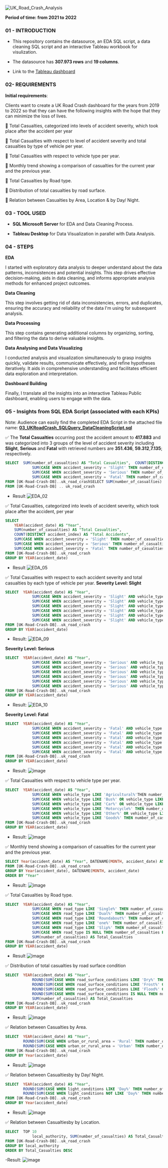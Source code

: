 ![UK_Road_Crash_Analysis](https://github.com/Huyen-P/UK-Road-Crash-Analysis-2019-2022/assets/72473316/b5010b86-6aa6-45fd-962d-c2d3cff633fe)

**Period of time: from 2021 to 2022**

### 01 - INTRODUCTION
- This repository contains the datasource, an EDA SQL script, a data cleaning SQL script and an interactive Tableau workbook for visulization.

- The datasource has **307.973 rows** and **19 columns**.

- Link to the [Tableau dashboard](https://public.tableau.com/app/profile/huyen.phan5825/viz/RoadAccidentDashboard_16962422435460/Dashboard1)

### 02- REQUIREMENTS
**Initial requirements**: 

Clients want to create a UK Road Crash dashboard for the years from 2019 to 2022 so that they can have the following insights with the hope that they can minimize the loss of lives.

📌 Total Casualties, categorized into levels of accident severity, which took place after the accident per year

📌 Total Casualties with respect to level of accident severity and total casualties by type of vehicle per year.

📌 Total Casualties with respect to vehicle type per year.

📌 Monthly trend showing a comparison of casualties for the current year and the previous year.

📌 Total Casualties by Road type.

📌 Distribution of total casualties by road surface.

📌 Relation between Casualties by Area, Location & by Day/ Night.

### 03 - TOOL USED
- **SQL Microsoft Server** for EDA and Data Cleaning Process.

- **Tableau Desktop** for Data Visualization in parallel with Data Analysis.

### 04 - STEPS
**EDA**

I started with exploratory data analysis to deeper understand about the data patterns, inconsistences and potential insights. This step drives effective decision-making, aids in data cleaning, and informs appropriate analysis methods for enhanced project outcomes.

**Data Cleaning**

This step involves getting rid of data inconsistencies, errors, and duplicates, ensuring the accuracy and reliability of the data I'm using for subsequent analysis.

**Data Processing**

This step contains generating additional columns by organizing, sorting, and filtering the data to derive valuable insights.

**Data Analysing and Data Visualizing**

I conducted analysis and visualization simultaneously to grasp insights quickly, validate results, communicate effectively, and refine hypotheses iteratively. It aids in comprehensive understanding and facilitates efficient data exploration and interpretation.

**Dashboard Building** 

Finally, I translate all the insights into an interactive Tableau Public dashboard, enabling users to engage with the data.

### 05 - Insights from SQL EDA Script (associated with each KPIs)

Note: Audience can easily find the completed EDA Script in the attached file name: **[03_UKRoadCrash_SQLQuery_DataCleaningScript.sql](https://github.com/Huyen-P/UK-Road-Crash-Analysis/blob/62e3ed5ce8652eccf505a578e57572986c1147a8/03_UKRoadCrash_SQLQuery_DataCleaningScript.sql)**

✅  The **Total Casualties** occurring post the accident amount to **417.883** and was categorized into 3 groups of the level of accident severity including **Slight**, **Serious** and **Fatal** with retrieved numbers are **351.436**, **59.312**,**7.135**; respectively.
```SQL
SELECT	SUM(number_of_casualties) AS "Total Casualties",  COUNT(DISTINCT accident_index) AS "Total Accidents",
		    SUM(CASE WHEN accident_severity = 'Slight' THEN number_of_casualties END) AS "Total Slight Casualties",
		    SUM(CASE WHEN accident_severity = 'Serious' THEN number_of_casualties END) AS "Total Serious Casualties",
		    SUM(CASE WHEN accident_severity = 'Fatal' THEN number_of_casualties END) AS "Total Fatal Casualties"
FROM [UK-Road-Crash-DB]..uk_road_crashSELECT SUM(number_of_casualties) AS CY_Casualties
FROM [UK-Road-Crash-DB] .. uk_road_crash
```
- Result
![EDA_02](https://github.com/Huyen-P/UK-Road-Crash-Analysis/assets/72473316/6feeaf50-a329-4c8d-ad01-b65f1610c6d3)

✅  Total Casualties, categorized into levels of accident severity, which took place after the accident, per year
```SQL
SELECT 
	YEAR(accident_date) AS "Year",
	SUM(number_of_casualties) AS "Total Casualties",
	COUNT(DISTINCT accident_index) AS "Total Accidents",
	SUM(CASE WHEN accident_severity = 'Slight' THEN number_of_casualties END) AS "Total Slight Casualties",
	SUM(CASE WHEN accident_severity = 'Serious' THEN number_of_casualties END) AS "Total Serious Casualties",
	SUM(CASE WHEN accident_severity = 'Fatal' THEN number_of_casualties END) AS "Total Fatal Casualties" 
FROM [UK-Road-Crash-DB]..uk_road_crash
GROUP BY YEAR(accident_date)
```
- Result
![EDA_05](https://github.com/Huyen-P/UK-Road-Crash-Analysis/assets/72473316/d378b42d-1f8d-48c0-9ff9-483b1249b2de)

✅ Total Casualties with respect to each accident severity and total casualties by each type of vehicle per year.
**Severity Level: Slight**
```SQL
SELECT	YEAR(accident_date) AS "Year", 
		    SUM(CASE WHEN accident_severity = 'Slight' AND vehicle_type LIKE 'Agricultural%'THEN number_of_casualties END) AS "Slight Casualties by Agricultural Vehicle",
		    SUM(CASE WHEN accident_severity = 'Slight' AND vehicle_type LIKE 'Bus%' OR vehicle_type LIKE 'bus%' THEN number_of_casualties END) AS "Slight Casualties by Bus",
		    SUM(CASE WHEN accident_severity = 'Slight' AND vehicle_type LIKE 'Car%' OR vehicle_type LIKE 'car%' THEN number_of_casualties END) AS "Slight Casualties by Car",
		    SUM(CASE WHEN accident_severity = 'Slight' AND vehicle_type LIKE 'Motorcycle%' THEN number_of_casualties END) AS "Slight Casualties by Motorcycle",
		    SUM(CASE WHEN accident_severity = 'Slight' AND vehicle_type LIKE 'Other%' OR vehicle_type LIKE 'Pedal%'OR vehicle_type LIKE 'missing%' OR vehicle_type LIKE 'horse%'THEN number_of_casualties END)           AS "Slight Casualties by Others",
		    SUM(CASE WHEN accident_severity = 'Slight' AND vehicle_type LIKE 'Goods%' THEN number_of_casualties END) AS "Slight Casualties by Van"
FROM [UK-Road-Crash-DB]..uk_road_crash
GROUP BY YEAR(accident_date)
```
- Result:
![EDA_09](https://github.com/Huyen-P/UK-Road-Crash-Analysis/assets/72473316/48e07783-c2a2-4626-a5bf-ed0411b5705e)

**Severity Level: Serious**
```SQL
SELECT	YEAR(accident_date) AS "Year", 
		    SUM(CASE WHEN accident_severity = 'Serious' AND vehicle_type LIKE 'Agricultural%'THEN number_of_casualties END) AS "Serious Casualties by Agricultural Vehicle",
		    SUM(CASE WHEN accident_severity = 'Serious' AND vehicle_type LIKE 'Bus%' OR vehicle_type LIKE 'bus%' THEN number_of_casualties END) AS "Serious Casualties by Bus",
		    SUM(CASE WHEN accident_severity = 'Serious' AND vehicle_type LIKE 'Car%' OR vehicle_type LIKE 'car%' THEN number_of_casualties END) AS "Serious Casualties by Car",
		    SUM(CASE WHEN accident_severity = 'Serious' AND vehicle_type LIKE 'Motorcycle%' THEN number_of_casualties END) AS "Serious Casualties by Motorcycle",
		    SUM(CASE WHEN accident_severity = 'Serious' AND vehicle_type LIKE 'Other%' OR vehicle_type LIKE 'Pedal%'OR vehicle_type LIKE 'missing%' OR vehicle_type LIKE 'horse%'THEN number_of_casualties END)          AS "Serious Casualties by Others",
		    SUM(CASE WHEN accident_severity = 'Serious' AND vehicle_type LIKE 'Goods%' THEN number_of_casualties END) AS "Serious Casualties by Van"
FROM [UK-Road-Crash-DB]..uk_road_crash
GROUP BY YEAR(accident_date)
```
- Result:
![EDA_10](https://github.com/Huyen-P/UK-Road-Crash-Analysis/assets/72473316/0f34b117-92fd-40b2-8743-b2c7bfefb9b7)

**Severity Level: Fatal**
```SQL
SELECT	YEAR(accident_date) AS "Year", 
		    SUM(CASE WHEN accident_severity = 'Fatal' AND vehicle_type LIKE 'Agricultural%'THEN number_of_casualties END) AS "Fatal Casualties by Agricultural Vehicle",
		    SUM(CASE WHEN accident_severity = 'Fatal' AND vehicle_type LIKE 'Bus%' OR vehicle_type LIKE 'bus%' THEN number_of_casualties END) AS "Fatal Casualties by Bus",
		    SUM(CASE WHEN accident_severity = 'Fatal' AND vehicle_type LIKE 'Car%' OR vehicle_type LIKE 'car%' THEN number_of_casualties END) AS "Fatal Casualties by Car",
		    SUM(CASE WHEN accident_severity = 'Fatal' AND vehicle_type LIKE 'Motorcycle%' THEN number_of_casualties END) AS "Fatal Casualties by Motorcycle",
		    SUM(CASE WHEN accident_severity = 'Fatal' AND vehicle_type LIKE 'Other%' OR vehicle_type LIKE 'Pedal%'OR vehicle_type LIKE 'missing%' OR vehicle_type LIKE 'horse%'THEN number_of_casualties END)          AS "Fatal Casualties by Others",
		    SUM(CASE WHEN accident_severity = 'Fatal' AND vehicle_type LIKE 'Goods%' THEN number_of_casualties END) AS "Fatal Casualties by Van"
FROM [UK-Road-Crash-DB]..uk_road_crash
GROUP BY YEAR(accident_date)
```
- Result:
 ![image](https://github.com/Huyen-P/UK-Road-Crash-Analysis/assets/72473316/910840b4-6f38-41bd-920a-df180e1ac9e7)

✅ Total Casualties with respect to vehicle type per year.
```SQL
SELECT	YEAR(accident_date) AS "Year", 
		    SUM(CASE WHEN vehicle_type LIKE 'Agricultural%'THEN number_of_casualties END) AS "Total Casualties by Agricultural Vehicle",
		    SUM(CASE WHEN vehicle_type LIKE 'Bus%' OR vehicle_type LIKE 'bus%' THEN number_of_casualties END) AS "Total Casualties by Bus",
		    SUM(CASE WHEN vehicle_type LIKE 'Car%' OR vehicle_type LIKE 'car%' THEN number_of_casualties END) AS "Total Casualties by Car",
		    SUM(CASE WHEN vehicle_type LIKE 'Motorcycle%' THEN number_of_casualties END) AS "Total Casualties by Motorcycle",
		    SUM(CASE WHEN vehicle_type LIKE 'Other%' OR vehicle_type LIKE 'Pedal%'OR vehicle_type LIKE 'missing%' OR vehicle_type LIKE 'horse%'THEN number_of_casualties END) AS "Total Casualties by Others",
		    SUM(CASE WHEN vehicle_type LIKE 'Goods%' THEN number_of_casualties END) AS "Total Casualties by Van"
FROM [UK-Road-Crash-DB]..uk_road_crash
GROUP BY YEAR(accident_date)
```
- Result:
  ![image](https://github.com/Huyen-P/UK-Road-Crash-Analysis/assets/72473316/176c8b1d-8715-495b-9f6b-545d0bd9732b)

  
✅ Monthly trend showing a comparison of casualties for the current year and the previous year.

```SQL
SELECT Year(accident_date) AS "Year", DATENAME(MONTH, accident_date) AS Month_Name, SUM(number_of_casualties) AS total_casualties
FROM [UK-Road-Crash-DB]..uk_road_crash
GROUP BY Year(accident_date), DATENAME(MONTH, accident_date)
ORDER BY "Year"
```
- Result:
  ![image](https://github.com/Huyen-P/UK-Road-Crash-Analysis/assets/72473316/3827a4d3-c424-4201-ab24-804caff0462f)

✅ Total Casualties by Road type.

```SQL
SELECT	YEAR(accident_date) AS "Year",
		    SUM(CASE WHEN road_type LIKE 'Single%' THEN number_of_casualties END) AS "Single Carriagetway",
		    SUM(CASE WHEN road_type LIKE 'Dual%' THEN number_of_casualties END) AS "Dual Carriagetway",
		    SUM(CASE WHEN road_type LIKE 'Roundabout%' THEN number_of_casualties END) AS "Roundabout",
		    SUM(CASE WHEN road_type LIKE 'one%' THEN number_of_casualties END) AS "One way street",
		    SUM(CASE WHEN road_type LIKE 'Slip%' THEN number_of_casualties END) AS "Slip road",
		    SUM(CASE WHEN road_type IS NULL THEN number_of_casualties END) AS "Null",
		    SUM(number_of_casualties) AS Total_Casualties
FROM [UK-Road-Crash-DB]..uk_road_crash
GROUP BY YEAR(accident_date)
```
- Result
![image](https://github.com/Huyen-P/UK-Road-Crash-Analysis/assets/72473316/2b48d2ff-c81b-45b3-ab01-b7aa8e38f854)

✅ Distribution of total casualties by road surface condition

```SQL
SELECT	YEAR(accident_date) AS "Year",
		    ROUND(SUM(CASE WHEN road_surface_conditions LIKE 'Dry%' THEN number_of_casualties END)/SUM(number_of_casualties)*100,2) AS "Dry",
		    ROUND(SUM(CASE WHEN road_surface_conditions LIKE 'Frost%' OR road_surface_conditions LIKE 'Snow%' THEN number_of_casualties END)/SUM(number_of_casualties)*100,2) AS "Frost/Snow",
		    ROUND(SUM(CASE WHEN road_surface_conditions LIKE 'Flood%' OR road_surface_conditions LIKE 'Wet%' THEN number_of_casualties END)/SUM(number_of_casualties)*100,2) AS "Wet",
		    ROUND(SUM(CASE WHEN road_surface_conditions IS NULL THEN number_of_casualties END)/SUM(number_of_casualties)*100,2) AS "Unknown",
		    SUM(number_of_casualties) AS Total_Casualties
FROM [UK-Road-Crash-DB]..uk_road_crash
GROUP BY YEAR(accident_date)
```
- Result:
  ![image](https://github.com/Huyen-P/UK-Road-Crash-Analysis/assets/72473316/4cb4fec3-3bba-4664-acc6-b3f56d62a203)


✅ Relation between Casualties by Area.

```SQL
SELECT	YEAR(accident_date) AS "Year",
		ROUND(SUM(CASE WHEN urban_or_rural_area = 'Rural' THEN number_of_casualties END)/SUM(number_of_casualties)*100,2) AS "PCT_Rural",
		ROUND(SUM(CASE WHEN urban_or_rural_area = 'Urban' THEN number_of_casualties END)/SUM(number_of_casualties)*100,2) AS "PCT_Urban"
FROM [UK-Road-Crash-DB]..uk_road_crash
GROUP BY Year(accident_date)
```
- Result:
![image](https://github.com/Huyen-P/UK-Road-Crash-Analysis/assets/72473316/f93b540b-31da-46fa-b521-6a028adec66b)


✅ Relation between Casualtiesby by Day/ Night.

```SQL
SELECT	YEAR(accident_date) AS "Year",
		ROUND(SUM(CASE WHEN light_conditions LIKE 'Day%' THEN number_of_casualties END)/SUM(number_of_casualties)*100,2) AS "PCT_Day",
		ROUND(SUM(CASE WHEN light_conditions NOT LIKE 'Day%' THEN number_of_casualties END)/SUM(number_of_casualties)*100,2) AS "PCT_Night"
FROM [UK-Road-Crash-DB]..uk_road_crash
GROUP BY Year(accident_date)
```
- Result:
![image](https://github.com/Huyen-P/UK-Road-Crash-Analysis/assets/72473316/166246c7-48dc-4b4f-84ef-0c5450be4d97)

✅ Relation between Casualtiesby by Location.
```SQL
SELECT	TOP 10
		    local_authority, SUM(number_of_casualties) AS Total_Casualties
FROM [UK-Road-Crash-DB]..uk_road_crash
GROUP BY local_authority
ORDER BY Total_Casualties DESC
```
-Result: 
![image](https://github.com/Huyen-P/UK-Road-Crash-Analysis/assets/72473316/5905ffaf-e6da-4442-a2f3-bf7a8517cf74)

